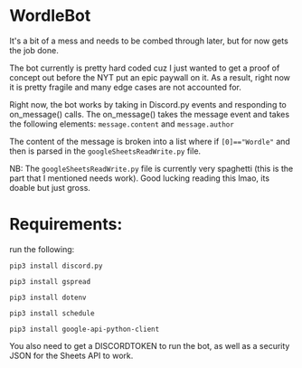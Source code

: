 # WordleBot
It's a bit of a mess and needs to be combed through later, but for now gets the job done.

The bot currently is pretty hard coded cuz I just wanted to get a proof of concept out before the NYT put an epic paywall on it. As a result, right now it is pretty fragile and many
edge cases are not accounted for.

Right now, the bot works by taking in Discord.py events and responding to on_message() calls. The on_message() takes the message event and takes the following elements:
```message.content``` and ```message.author```

The content of the message is broken into a list where if ```[0]=="Wordle"``` and then is parsed in the ```googleSheetsReadWrite.py``` file.

NB: The ```googleSheetsReadWrite.py``` file is currently very spaghetti (this is the part that I mentioned needs work). Good lucking reading this lmao, its doable but just gross.


# Requirements:
run the following:

```pip3 install discord.py```

```pip3 install gspread``` 

```pip3 install dotenv``` 

```pip3 install schedule``` 

```pip3 install google-api-python-client``` 

You also need to get a DISCORDTOKEN to run the bot, as well as a security JSON for the Sheets API to work.
